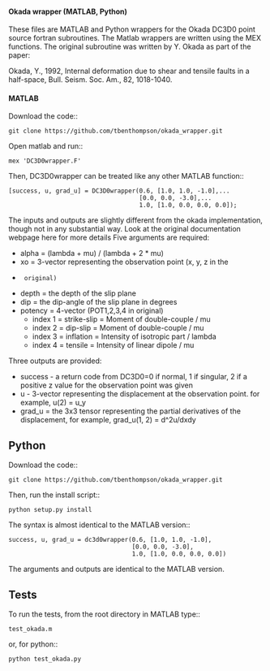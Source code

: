 #### Okada wrapper (MATLAB, Python)

These files are MATLAB and Python wrappers for the Okada DC3D0 point source 
fortran subroutines. The Matlab wrappers are written using the MEX functions.
The original subroutine was written by Y. Okada as part of the paper:

Okada, Y., 1992, Internal deformation due to shear and tensile faults in a half-space, 
 Bull. Seism. Soc. Am., 82, 1018-1040. 

#### MATLAB

Download the code::

```
git clone https://github.com/tbenthompson/okada_wrapper.git
```

Open matlab and run::

```
mex 'DC3D0wrapper.F'
```

Then, DC3D0wrapper can be treated like any other MATLAB function::

```
[success, u, grad_u] = DC3D0wrapper(0.6, [1.0, 1.0, -1.0],...
                                    [0.0, 0.0, -3.0],...
                                    1.0, [1.0, 0.0, 0.0, 0.0]);
```

The inputs and outputs are slightly different from the okada implementation,
though not in any substantial way. Look at the original documentation webpage
here for more details
Five arguments are required:

* alpha = (lambda + mu) / (lambda + 2 * mu)
* xo = 3-vector representing the observation point (x, y, z in the
*      original)
* depth = the depth of the slip plane
* dip = the dip-angle of the slip plane in degrees
* potency = 4-vector (POT1,2,3,4 in original)
  * index 1 = strike-slip = Moment of double-couple / mu
  * index 2 = dip-slip = Moment of double-couple / mu
  * index 3 = inflation = Intensity of isotropic part / lambda
  * index 4 = tensile = Intensity of linear dipole / mu

Three outputs are provided:

* success - a return code from DC3D0=0 if normal, 1 if singular, 2 if a positive z value for the observation point was given
* u - 3-vector representing the displacement at the observation point. for example, u(2) = u_y
* grad_u = the 3x3 tensor representing the partial derivatives of the displacement, for example, grad_u(1, 2) = d^2u/dxdy


Python
----

Download the code::

    git clone https://github.com/tbenthompson/okada_wrapper.git

Then, run the install script::

    python setup.py install

The syntax is almost identical to the MATLAB version::

    success, u, grad_u = dc3d0wrapper(0.6, [1.0, 1.0, -1.0],
                                      [0.0, 0.0, -3.0],
                                      1.0, [1.0, 0.0, 0.0, 0.0])

The arguments and outputs are identical to the MATLAB version.

Tests
----

To run the tests, from the root directory in MATLAB type::

    test_okada.m

or, for python::
    
    python test_okada.py
